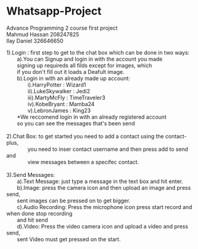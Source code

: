 # Whatsapp-Project
Advance Programming 2 course first project<br />
Mahmud Hassan 208247825<br />
Ilay Daniel 326646650<br />

1).Login : first step to get to the chat box which can be done in two ways:<br />
&emsp;&emsp;a).You can Signup and login in with the account you made<br />
&emsp;&emsp;signing up requireds all filds except for images, which<br />
&emsp;&emsp;if you don't fill out it loads a Deafult image.<br />
&emsp;&emsp;b).Login in with an already made up account:<br />
&emsp;&emsp;&emsp;&emsp;i).HarryPotter : Wizard1<br />
&emsp;&emsp;&emsp;&emsp;ii).LukeSkywalker : Jedi2<br />
&emsp;&emsp;&emsp;&emsp;iii).MartyMcFly : TimeTraveler3<br />
&emsp;&emsp;&emsp;&emsp;iv).KobeBryant : Mamba24<br />
&emsp;&emsp;&emsp;&emsp;v).LebronJames : King23<br />
&emsp;&emsp;*We reccomend login in with an already registered account<br />
&emsp;&emsp;so you can see the messages that's been send<br />
<br />
2).Chat Box: to get started you need to add a contact using the contact-plus,<br />
&emsp;&emsp;&emsp;&emsp;you need to inser contact username and then press add to send and<br />
&emsp;&emsp;&emsp;&emsp;view messages between a specifec contact.<br />
      <br />
3).Send Messages:<br />
&emsp;&emsp;a).Text Message: just type a message in the text box and hit enter.<br />
&emsp;&emsp;b).Image: press the camera icon and then upload an image and press send,<br />
&emsp;&emsp;sent images can be pressed on to get bigger.<br />
&emsp;&emsp;c).Audio Recording: Press the microphone icon press start record and when done stop recording<br />
&emsp;&emsp;and hit send<br />
&emsp;&emsp;d).Video: Press the video camera icon and upload a video and press send,<br />
&emsp;&emsp;sent Video must get pressed on the start.<br />


        
